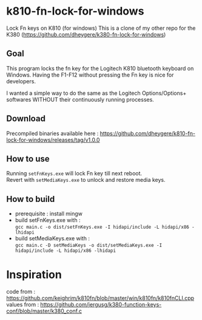 # k810-fn-lock-for-windows
Lock Fn keys on K810 (for windows)
This is a clone of my other repo for the K380 (https://github.com/dheygere/k380-fn-lock-for-windows)

## Goal
This program locks the fn key for the Logitech K810 bluetooth keyboard on Windows. 
Having the F1-F12 without pressing the Fn key is nice for developers.

I wanted a simple way to do the same as the Logitech Options/Options+ softwares WITHOUT their continuously running processes.

## Download
Precompiled binaries available here :
https://github.com/dheygere/k810-fn-lock-for-windows/releases/tag/v1.0.0

## How to use
Running `setFnKeys.exe` will lock Fn key till next reboot.  
Revert with `setMediaKeys.exe` to unlock and restore media keys.

## How to build
- prerequisite : install mingw
- build setFnKeys.exe with :   
    `gcc main.c -o dist/setFnKeys.exe -I hidapi/include -L hidapi/x86 -lhidapi`
- build setMediaKeys.exe with :   
    `gcc main.c -D setMediaKeys -o dist/setMediaKeys.exe -I hidapi/include -L hidapi/x86 -lhidapi`

# Inspiration
code from : https://github.com/keighrim/k810fn/blob/master/win/k810fn/k810fnCLI.cpp   
values from : https://github.com/jergusg/k380-function-keys-conf/blob/master/k380_conf.c
